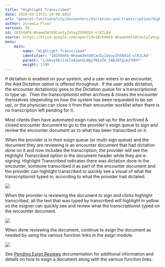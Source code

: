 ```yaml
---
title: "Highlight Transcribed"
date: 2020-03-13T11:10:00.685Z
url: "general-functionality/encounters/dictation-and-transcription/highlight-transcribed.html"
author: Jeremia Ploor
version: 36
id: 1B1hXmFA-Whewm3mtG0CanIyZaVuyZh5Nd1d-olKILA4
source: https://drive.google.com/open?id=1B1hXmFA-Whewm3mtG0CanIyZaVuyZh5Nd1d-olKILA4
menu:
    main:
        name: "Highlight Transcribed"
        identifier: "1B1hXmFA-Whewm3mtG0CanIyZaVuyZh5Nd1d-olKILA4"
        parent: "1jkkaykbJisElVA3anGLWgyfNIofH_SABJNTgiH2TMOY"
        weight: 1390
---
```

If dictation is enabled on your system, and a user enters in an encounter, the Add Dictation option is offered throughout.  If the user adds dictation, the encounter dictation(s) goes to the Dictation queue for a transcriptionist to type up.  Then the transcriptionist either archives & closes the encounter themselves (depending on how the system has been requested to be set up), or the physician can close it from their encounter worklist when there is no transcription left pending for it.

Most clients then have automated esign rules set up for the archived & closed encounter document to go to the provider's esign queue to sign and review the encounter document as to what has been transcribed on it.

When the provider is in their esign queue (or multi-sign queue) and the document they are reviewing is an encounter document that had dictation done on it and now includes the transcription, the provider will see the Highlight Transcribed option in the document header while they are e-signing. Highlight Transcribed indicates there was dictation done in the encounter, someone transcribed it as part of the encounter document and the provider can highlight transcribed to quickly see a visual of what the transcriptionist typed in, according to what the provider had dictated.



![](../../../external_files/3093eefb8854fe36bf99a5940fb2b4c9.png)



When the provider is reviewing the document to sign and clicks highlight transcribed, all the text that was typed by transcribed will highlight in yellow so the esigner can quickly see and review what the transcriptionist typed on the encounter document.



![](../../../external_files/26cd27346288a8f7f5e19721f8b974f5.png)



When done reviewing the document, continue to esign the document as needed by using the various function links in the esign module.



![](../../../external_files/240b24b77926907e6bc6978677888245.png)



See [Pending Esign Reviews](../../e-sign-electronic-signature/pending-e-sign-reviews.html) documentation for additional information and details on how to esign a document along with the various function links.



